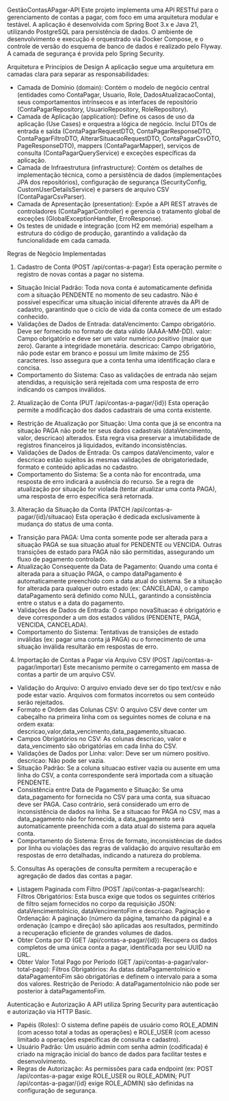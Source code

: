 GestãoContasAPagar-API
Este projeto implementa uma API RESTful para o gerenciamento de contas a pagar, com foco em uma arquitetura modular e testável. A aplicação é desenvolvida com Spring Boot 3.x e Java 21, utilizando PostgreSQL para persistência de dados. O ambiente de desenvolvimento e execução é orquestrado via Docker Compose, e o controle de versão do esquema de banco de dados é realizado pelo Flyway. A camada de segurança é provida pelo Spring Security.


Arquitetura e Princípios de Design
A aplicação segue uma arquitetura em camadas clara para separar as responsabilidades:

- Camada de Domínio (domain): Contém o modelo de negócio central (entidades como ContaPagar, Usuario, Role, DadosAtualizacaoConta), seus comportamentos intrínsecos e as interfaces de repositório (ContaPagarRepository, UsuarioRepository, RoleRepository).
- Camada de Aplicação (application): Define os casos de uso da aplicação (Use Cases) e orquestra a lógica de negócio. Inclui DTOs de entrada e saída (ContaPagarRequestDTO, ContaPagarResponseDTO, ContaPagarFiltroDTO, AlterarSituacaoRequestDTO, ContaPagarCsvDTO, PageResponseDTO), mappers (ContaPagarMapper), serviços de consulta (ContaPagarQueryService) e exceções específicas da aplicação.
- Camada de Infraestrutura (infrastructure): Contém os detalhes de implementação técnica, como a persistência de dados (implementações JPA dos repositórios), configuração de segurança (SecurityConfig, CustomUserDetailsService) e parsers de arquivo CSV (ContaPagarCsvParser).
- Camada de Apresentação (presentation): Expõe a API REST através de controladores (ContaPagarController) e gerencia o tratamento global de exceções (GlobalExceptionHandler, ErroResponse).
- Os testes de unidade e integração (com H2 em memória) espelham a estrutura do código de produção, garantindo a validação da funcionalidade em cada camada.


Regras de Negócio Implementadas

1. Cadastro de Conta (POST /api/contas-a-pagar)
Esta operação permite o registro de novas contas a pagar no sistema.

- Situação Inicial Padrão: Toda nova conta é automaticamente definida com a situação PENDENTE no momento de seu cadastro. Não é possível especificar uma situação inicial diferente através da API de cadastro, garantindo que o ciclo de vida da conta comece de um estado conhecido.
- Validações de Dados de Entrada:
    dataVencimento: Campo obrigatório. Deve ser fornecido no formato de data válido (AAAA-MM-DD).
    valor: Campo obrigatório e deve ser um valor numérico positivo (maior que zero). Garante a integridade monetária.
    descricao: Campo obrigatório, não pode estar em branco e possui um limite máximo de 255 caracteres. Isso assegura que a conta tenha uma identificação clara e concisa.
- Comportamento do Sistema: Caso as validações de entrada não sejam atendidas, a requisição será rejeitada com uma resposta de erro indicando os campos inválidos.

2. Atualização de Conta (PUT /api/contas-a-pagar/{id})
Esta operação permite a modificação dos dados cadastrais de uma conta existente.

- Restrição de Atualização por Situação: Uma conta que já se encontra na situação PAGA não pode ter seus dados cadastrais (dataVencimento, valor, descricao) alterados. Esta regra visa preservar a imutabilidade de registros financeiros já liquidados, evitando inconsistências.
- Validações de Dados de Entrada: Os campos dataVencimento, valor e descricao estão sujeitos às mesmas validações de obrigatoriedade, formato e conteúdo aplicadas no cadastro.
- Comportamento do Sistema: Se a conta não for encontrada, uma resposta de erro indicará a ausência do recurso. Se a regra de atualização por situação for violada (tentar atualizar uma conta PAGA), uma resposta de erro específica será retornada.

3. Alteração da Situação da Conta (PATCH /api/contas-a-pagar/{id}/situacao)
Esta operação é dedicada exclusivamente à mudança do status de uma conta.

- Transição para PAGA: Uma conta somente pode ser alterada para a situação PAGA se sua situação atual for PENDENTE ou VENCIDA. Outras transições de estado para PAGA não são permitidas, assegurando um fluxo de pagamento controlado.
- Atualização Consequente da Data de Pagamento: Quando uma conta é alterada para a situação PAGA, o campo dataPagamento é automaticamente preenchido com a data atual do sistema. Se a situação for alterada para qualquer outro estado (ex: CANCELADA), o campo dataPagamento será definido como NULL, garantindo a consistência entre o status e a data do pagamento.
- Validações de Dados de Entrada: O campo novaSituacao é obrigatório e deve corresponder a um dos estados válidos (PENDENTE, PAGA, VENCIDA, CANCELADA).
- Comportamento do Sistema: Tentativas de transições de estado inválidas (ex: pagar uma conta já PAGA) ou o fornecimento de uma situação inválida resultarão em respostas de erro.

4. Importação de Contas a Pagar via Arquivo CSV (POST /api/contas-a-pagar/importar)
Este mecanismo permite o carregamento em massa de contas a partir de um arquivo CSV.

- Validação do Arquivo: O arquivo enviado deve ser do tipo text/csv e não pode estar vazio. Arquivos com formatos incorretos ou sem conteúdo serão rejeitados.
- Formato e Ordem das Colunas CSV: O arquivo CSV deve conter um cabeçalho na primeira linha com os seguintes nomes de coluna e na ordem exata: descricao,valor,data_vencimento,data_pagamento,situacao.
- Campos Obrigatórios no CSV: As colunas descricao, valor e data_vencimento são obrigatórias em cada linha do CSV.
- Validações de Dados por Linha:
    valor: Deve ser um número positivo.
    descricao: Não pode ser vazia.
- Situação Padrão: Se a coluna situacao estiver vazia ou ausente em uma linha do CSV, a conta correspondente será importada com a situação PENDENTE.
- Consistência entre Data de Pagamento e Situação:
    Se uma data_pagamento for fornecida no CSV para uma conta, sua situacao deve ser PAGA. Caso contrário, será considerado um erro de inconsistência de dados na linha.
    Se a situacao for PAGA no CSV, mas a data_pagamento não for fornecida, a data_pagamento será automaticamente preenchida com a data atual do sistema para aquela conta.
- Comportamento do Sistema: Erros de formato, inconsistências de dados por linha ou violações das regras de validação do arquivo resultarão em respostas de erro detalhadas, indicando a natureza do problema.

5. Consultas
As operações de consulta permitem a recuperação e agregação de dados das contas a pagar.

- Listagem Paginada com Filtro (POST /api/contas-a-pagar/search):
    Filtros Obrigatórios: Esta busca exige que todos os seguintes critérios de filtro sejam fornecidos no corpo da requisição JSON: dataVencimentoInicio, dataVencimentoFim e descricao.
    Paginação e Ordenação: A paginação (número da página, tamanho da página) e a ordenação (campo e direção) são aplicadas aos resultados, permitindo a recuperação eficiente de grandes volumes de dados.
- Obter Conta por ID (GET /api/contas-a-pagar/{id}):
    Recupera os dados completos de uma única conta a pagar, identificada por seu UUID na URL.
- Obter Valor Total Pago por Período (GET /api/contas-a-pagar/valor-total-pago):
    Filtros Obrigatórios: As datas dataPagamentoInicio e dataPagamentoFim são obrigatórias e definem o intervalo para a soma dos valores.
    Restrição de Período: A dataPagamentoInicio não pode ser posterior à dataPagamentoFim.


Autenticação e Autorização
A API utiliza Spring Security para autenticação e autorização via HTTP Basic.

- Papéis (Roles): O sistema define papéis de usuário como ROLE_ADMIN (com acesso total a todas as operações) e ROLE_USER (com acesso limitado a operações específicas de consulta e cadastro).
- Usuário Padrão: Um usuário admin com senha admin (codificada) é criado na migração inicial do banco de dados para facilitar testes e desenvolvimento.
- Regras de Autorização: As permissões para cada endpoint (ex: POST /api/contas-a-pagar exige ROLE_USER ou ROLE_ADMIN; PUT /api/contas-a-pagar/{id} exige ROLE_ADMIN) são definidas na configuração de segurança.


